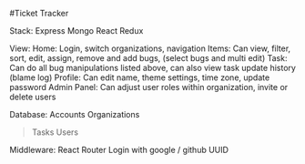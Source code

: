 #Ticket Tracker

Stack:
Express
Mongo
React
Redux

View:
Home: Login, switch organizations, navigation
Items: Can view, filter, sort, edit, assign, remove and add bugs, (select bugs and multi edit)
Task: Can do all bug manipulations listed above, can also view task update history (blame log)
Profile: Can edit name, theme settings, time zone, update password
Admin Panel: Can adjust user roles within organization, invite or delete users


Database:
Accounts
Organizations
 > Tasks
 > Users

Middleware:
React Router
Login with google / github
UUID


